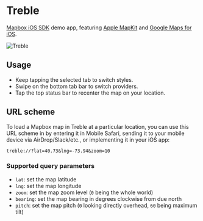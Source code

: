# Treble

[Mapbox iOS SDK](https://github.com/mapbox/mapbox-gl-native) demo app, featuring [Apple MapKit](https://developer.apple.com/library/ios/documentation/MapKit/Reference/MapKit_Framework_Reference/) and [Google Maps for iOS](https://developers.google.com/maps/documentation/ios-sdk/).

![Treble](https://cloud.githubusercontent.com/assets/1198851/7792550/1f208ad4-0269-11e5-8156-f3b7de4f32aa.gif)

## Usage

- Keep tapping the selected tab to switch styles.
- Swipe on the bottom tab bar to switch providers.
- Tap the top status bar to recenter the map on your location.

## URL scheme

To load a Mapbox map in Treble at a particular location, you can use this URL scheme in by entering it in Mobile Safari, sending it to your mobile device via AirDrop/Slack/etc., or implementing it in your iOS app:

`treble://?lat=40.73&lng=-73.94&zoom=10`

### Supported query parameters

 * `lat`: set the map latitude
 * `lng`: set the map longitude
 * `zoom`: set the map zoom level (`0` being the whole world)
 * `bearing`: set the map bearing in degrees clockwise from due north
 * `pitch`: set the map pitch (`0` looking directly overhead, `60` being maximum tilt)
